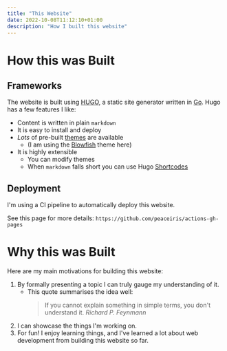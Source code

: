```yaml
---
title: "This Website"
date: 2022-10-08T11:12:10+01:00
description: "How I built this website"
---
```


# How this was Built

## Frameworks

The website is built using [HUGO](https://gohugo.io/), a static site generator written in [Go](https://go.dev/). Hugo has a few features I like:

- Content is written in plain `markdown`
- It is easy to install and deploy
- *Lots* of pre-built [themes](https://themes.gohugo.io/) are available
  - (I am using the [Blowfish](https://github.com/nunocoracao/blowfish) theme here)
- It is highly extensible
  - You can modify themes
  - When `markdown` falls short you can use Hugo [Shortcodes](https://gohugo.io/content-management/shortcodes/)


## Deployment

I'm using a CI pipeline to automatically deploy this website.

See this page for more details: `https://github.com/peaceiris/actions-gh-pages`


# Why this was Built

Here are my main motivations for building this website:
1) By formally presenting a topic I can truly gauge my understanding of it.
    - This quote summarises the idea well:
      > If you cannot explain something in simple terms, you don't understand it.
      > <cite>Richard P. Feynmann</cite>
2) I can showcase the things I'm working on.
3) For fun! I enjoy learning things, and I've learned a lot about web development from building this website so far.
